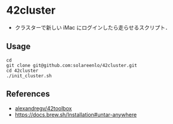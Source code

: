 # 42cluster
- クラスターで新しい iMac にログインしたら走らせるスクリプト．

## Usage
```shell
cd
git clone git@github.com:solareenlo/42cluster.git
cd 42cluster
./init_cluster.sh
```

## References
- [alexandregv/42toolbox](https://github.com/alexandregv/42toolbox)
- https://docs.brew.sh/Installation#untar-anywhere
